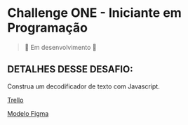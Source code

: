 # Challenge ONE - Iniciante em Programação

> :construction: Em desenvolvimento :construction:

## DETALHES DESSE DESAFIO:

Construa um decodificador de texto com Javascript.

[Trello](https://trello.com/b/EmUFmjCv/decodificador-de-texto-alura-challenges-oracle-one)

[Modelo Figma](https://www.figma.com/file/tvFEYhVfZTjdJ5P24RGV21/Alura-Challenge---Desafio-1---L%C3%B3gica?type=design&node-id=10-165&mode=design&t=BOMD5pxy0kjSesY9-0)
